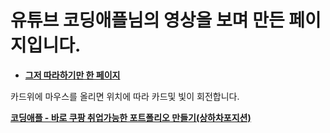 
# **유튜브 코딩애플님의 영상을 보며 만든 페이지입니다.**

- **[그저 따라하기만 한 페이지](https://gubbib.github.io/Personal/HTML/CardEffect/CardOne/index.html)**

카드위에 마우스를 올리면 위치에 따라 카드및 빛이 회전합니다.

**[코딩애플 - 바로 쿠팡 취업가능한 포트폴리오 만들기(상하차포지션)](https://www.youtube.com/watch?v=YDCCauu4lIk&t=424s&ab_channel=%EC%BD%94%EB%94%A9%EC%95%A0%ED%94%8C)**
